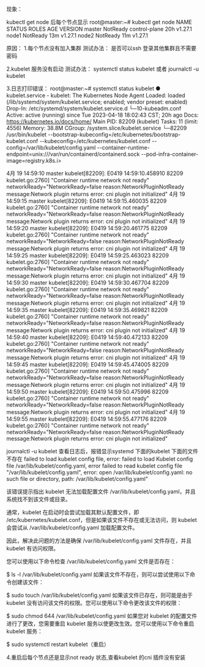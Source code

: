 现象：

kubectl get node 后每个节点显示
root@master:~# kubectl get node
NAME     STATUS     ROLES           AGE   VERSION
master   NotReady   control-plane   20h   v1.27.1
node1    NotReady   <none>          13m   v1.27.1
node2    NotReady   <none>          11m   v1.27.1


原因：
1.每个节点没有加入集群
测试办法： 是否可以ssh 登录其他集群且不需要密码

2.kubelet 服务没有启动
测试办法： systemctl status kubelet  或者 journalctl -u kubelet


3.日志打印错误：
root@master:~# systemctl status kubelet
● kubelet.service - kubelet: The Kubernetes Node Agent
Loaded: loaded (/lib/systemd/system/kubelet.service; enabled; vendor preset: enabled)
Drop-In: /etc/systemd/system/kubelet.service.d
└─10-kubeadm.conf
Active: active (running) since Tue 2023-04-18 18:02:43 CST; 20h ago
Docs: https://kubernetes.io/docs/home/
Main PID: 82209 (kubelet)
Tasks: 11 (limit: 4556)
Memory: 38.8M
CGroup: /system.slice/kubelet.service
└─82209 /usr/bin/kubelet --bootstrap-kubeconfig=/etc/kubernetes/bootstrap-kubelet.conf --kubeconfig=/etc/kubernetes/kubelet.conf --config=/var/lib/kubelet/config.yaml --container-runtime-endpoint=unix:///var/run/containerd/containerd.sock --pod-infra-container-image=registry.k8s.i>

4月 19 14:59:10 master kubelet[82209]: E0419 14:59:10.458910   82209 kubelet.go:2760] "Container runtime network not ready" networkReady="NetworkReady=false reason:NetworkPluginNotReady message:Network plugin returns error: cni plugin not initialized"
4月 19 14:59:15 master kubelet[82209]: E0419 14:59:15.460035   82209 kubelet.go:2760] "Container runtime network not ready" networkReady="NetworkReady=false reason:NetworkPluginNotReady message:Network plugin returns error: cni plugin not initialized"
4月 19 14:59:20 master kubelet[82209]: E0419 14:59:20.461775   82209 kubelet.go:2760] "Container runtime network not ready" networkReady="NetworkReady=false reason:NetworkPluginNotReady message:Network plugin returns error: cni plugin not initialized"
4月 19 14:59:25 master kubelet[82209]: E0419 14:59:25.463023   82209 kubelet.go:2760] "Container runtime network not ready" networkReady="NetworkReady=false reason:NetworkPluginNotReady message:Network plugin returns error: cni plugin not initialized"
4月 19 14:59:30 master kubelet[82209]: E0419 14:59:30.467704   82209 kubelet.go:2760] "Container runtime network not ready" networkReady="NetworkReady=false reason:NetworkPluginNotReady message:Network plugin returns error: cni plugin not initialized"
4月 19 14:59:35 master kubelet[82209]: E0419 14:59:35.469821   82209 kubelet.go:2760] "Container runtime network not ready" networkReady="NetworkReady=false reason:NetworkPluginNotReady message:Network plugin returns error: cni plugin not initialized"
4月 19 14:59:40 master kubelet[82209]: E0419 14:59:40.472133   82209 kubelet.go:2760] "Container runtime network not ready" networkReady="NetworkReady=false reason:NetworkPluginNotReady message:Network plugin returns error: cni plugin not initialized"
4月 19 14:59:45 master kubelet[82209]: E0419 14:59:45.474005   82209 kubelet.go:2760] "Container runtime network not ready" networkReady="NetworkReady=false reason:NetworkPluginNotReady message:Network plugin returns error: cni plugin not initialized"
4月 19 14:59:50 master kubelet[82209]: E0419 14:59:50.475996   82209 kubelet.go:2760] "Container runtime network not ready" networkReady="NetworkReady=false reason:NetworkPluginNotReady message:Network plugin returns error: cni plugin not initialized"
4月 19 14:59:55 master kubelet[82209]: E0419 14:59:55.477176   82209 kubelet.go:2760] "Container runtime network not ready" networkReady="NetworkReady=false reason:NetworkPluginNotReady message:Network plugin returns error: cni plugin not initialized"


journalctl -u kubelet 查看日志后，报错显示systemd 下面的kubelet 下面的文件不存在
failed to load kubelet config file, error: failed to load Kubelet config file /var/lib/kubelet/config.yaml, error failed to read kubelet config file "/var/lib/kubelet/config.yaml", error: open /var/lib/kubelet/config.yaml: no such file or directory, path: /var/lib/kubelet/config.yaml"


该错误提示指出 kubelet 无法加载配置文件 /var/lib/kubelet/config.yaml，并且系统找不到该文件或目录。

通常，kubelet 在启动时会尝试加载其默认配置文件，即 /etc/kubernetes/kubelet.conf，但是如果该文件不存在或无法访问，则 kubelet 会尝试从 /var/lib/kubelet/config.yaml 加载配置文件。

因此，解决此问题的方法是确保 /var/lib/kubelet/config.yaml 文件存在，并且 kubelet 有访问权限。

您可以使用以下命令检查 /var/lib/kubelet/config.yaml 文件是否存在：

$ ls -l /var/lib/kubelet/config.yaml
如果该文件不存在，则可以尝试使用以下命令创建该文件：

$ sudo touch /var/lib/kubelet/config.yaml
如果该文件已存在，则可能是由于 kubelet 没有访问该文件的权限。您可以使用以下命令更改该文件的权限：

$ sudo chmod 644 /var/lib/kubelet/config.yaml
如果您对 kubelet 的配置文件进行了更改，您需要重启 kubelet 服务以使更改生效。您可以使用以下命令重启 kubelet 服务：

$ sudo systemctl restart kubelet（重启）




4.重启后每个节点还是显示not ready 状态,查看kubelet 的cni 插件没有安装